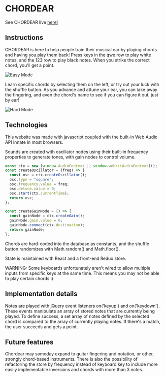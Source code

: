 # CHORDEAR
  See CHORDEAR live [here!](https://angrobertsh.github.io/chordear/)

## Instructions
  CHORDEAR is here to help people train their musical ear by playing chords and having you play them back! Press keys in the qwe row to play white notes, and the 123 row to play black notes. When you strike the correct chord, you'll get a point.

  ![Easy Mode](http://res.cloudinary.com/dujcpxlhk/image/upload/v1474014284/zhzb06n7d5pynn6gddsn.png)

  Learn specific chords by selecting them on the left, or try out your luck with the shuffle button. As you advance and attune your ear, you can take away the fingering, and even the chord's name to see if you can figure it out, just by ear!

  ![Hard Mode](http://res.cloudinary.com/dujcpxlhk/image/upload/v1474014399/nvulbizmnfdrxm7nycyw.png)

## Technologies
  This website was made with javascript coupled with the built-in Web Audio API innate in most browsers.

  Sounds are created with oscillator nodes using their built-in frequency properties to generate tones, with gain nodes to control volume.

  ```javascript
  const ctx = new (window.AudioContext || window.webkitAudioContext)();
  const createOscillator = (freq) => {
    const osc = ctx.createOscillator();
    osc.type = "square";
    osc.frequency.value = freq;
    osc.detune.value = 0;
    osc.start(ctx.currentTime);
    return osc;
  };

  const createGainNode = () => {
    const gainNode = ctx.createGain();
    gainNode.gain.value = 0;
    gainNode.connect(ctx.destination);
    return gainNode;
  };
  ```

  Chords are hard-coded into the database as constants, and the shuffle button randomizes with Math.random() and Math.floor().

  State is maintained with React and a front-end Redux store.

  WARNING: Some keyboards unfortunately aren't wired to allow multiple inputs from specific keys at the same time. This means you may not be able to play certain chords :(

## Implementation details
  Notes are played with jQuery event listeners on('keyup') and on('keydown'). These events manipulate an array of stored notes that are currently being played. To define success, a set array of notes defined by the selected chord is compared to the array of currently playing notes. If there's a match, the user succeeds and gets a point.

## Future features
  Chordear may someday expand to guitar fingering and notation, or other, strongly chord-based instruments. There is also the possibility of refactoring the store by frequency instead of keyboard key to include more easily implementable inversions and chords with more than 3 notes.
